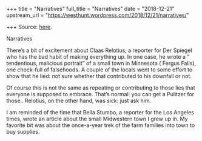 +++
title = "Narratives"
full_title = "Narratives"
date = "2018-12-21"
upstream_url = "https://westhunt.wordpress.com/2018/12/21/narratives/"

+++
Source: [here](https://westhunt.wordpress.com/2018/12/21/narratives/).

Narratives

There’s a bit of excitement about Claas Relotius, a reporter for Der
Spiegel who has the bad habit of making everything up. In one case, he
wrote a ” tendentious, malicious portrait” of a small town in Minnesota
( Fergus Falls), one chock-full of falsehoods. A couple of the locals
went to some effort to show that he lied: not sure whether that
contributed to his downfall or not.

Of course this is not the same as repeating or contributing to those
lies that everyone is supposed to embrace. That’s normal: you can get a
Pulitzer for those.. Relotius, on the other hand, was sick: just ask
him.

I am reminded of the time that Bella Stumbo, a reporter for the Los
Angeles times, wrote an article about the small Midwestern town I grew
up in. My favorite bit was about the once-a-year trek of the farm
families into town to buy supplies.











